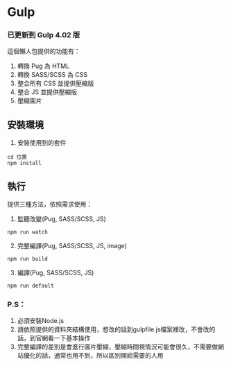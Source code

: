 # Gulp 

### 已更新到 Gulp 4.02 版

這個懶人包提供的功能有：

1. 轉換 Pug 為 HTML
2. 轉換 SASS/SCSS 為 CSS
3. 整合所有 CSS 並提供壓縮版
4. 整合 JS 並提供壓縮版
4. 壓縮圖片

## 安裝環境

1. 安裝使用到的套件
```
cd 位置
npm install
```

## 執行

提供三種方法，依照需求使用：

1. 監聽改變(Pug, SASS/SCSS, JS)
```
npm run watch
```

2. 完整編譯(Pug, SASS/SCSS, JS, image)
```
npm run build
```

3. 編譯(Pug, SASS/SCSS, JS)
```
npm run default 
```

### P.S：
1. 必須安裝Node.js
2. 請依照提供的資料夾結構使用，想改的話到gulpfile.js檔案裡改，不會改的話，到官網看一下基本操作
3. 完整編譯的差別是會進行圖片壓縮，壓縮時間視情況可能會很久，不需要做網站優化的話，通常也用不到，所以區別開給需要的人用